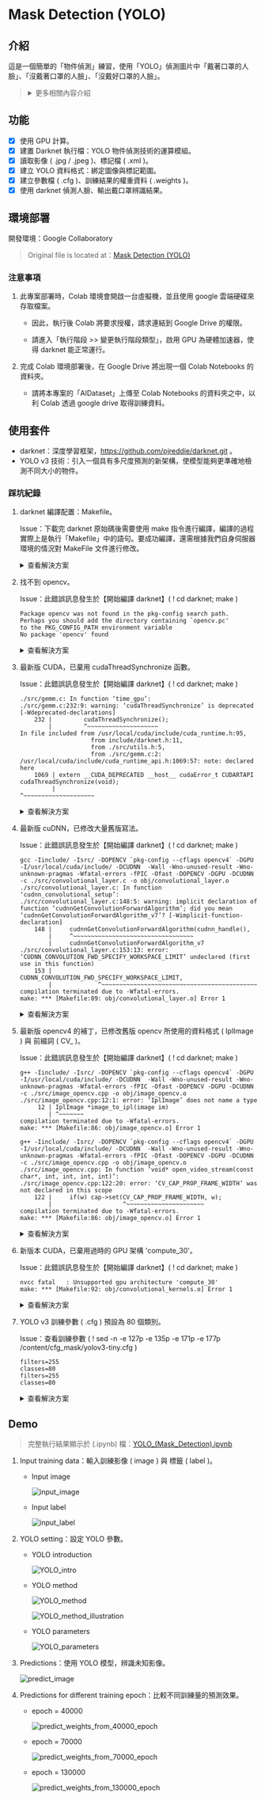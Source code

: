 # Mask Detection (YOLO)

## 介紹

這是一個簡單的「物件偵測」練習，使用「YOLO」偵測圖片中「戴著口罩的人臉」、「沒戴著口罩的人臉」、「沒戴好口罩的人臉」。

> <details>
> 
> <summary>更多相關內容介紹</summary>
> 
> <br>
> 
> > ### 物件偵測 與 影像辨識
> >
> > 物件偵測，除了要判斷影像中的所有物體各自屬於哪個類別之外，還要找出物體的位置。
> >
> > <details>
> >
> > <summary>更多詳細介紹</summary>
> > 
> > - CNN 對於物體的分類又快又好，但用 CNN 掃描，來辨識圖片中的各種物體的效率十分低下。
> > 
> >     - 最簡單的作法就是用 Sliding Windows 的概念，也就是用一個固定大小的框框，逐一的掃過整張圖片，每次框出來的圖像丟到 CNN 中去判斷類別。
> > 
> >     - 由於物體的大小是不可預知的，所以還要用不同大小的框框去偵測。
> >     
> >     - 表示我們對單一影像需要掃描非常多次，每掃一次都需要算一次 CNN，這會耗費大量的運算資源，而且速度很慢。
> > 
> > - YOLO 是一種用來辨識影像中物體的 AI 模型，讓電腦能夠快速地識別出一張圖片中的物體 + 它們的位置的技術。
> > 
> >     - 原本的物件偵測任務是利用「分類器」來進行，但 YOLO 將物件偵測視為一個「回歸 ( regression )」任務。
> > 
> >     - 從空間中分割出邊界框 ( Bounding Box ) 並且計算出類別「機率」。
> > 
> >     - 輸出包含 bounding box、confidence 及 class probability。
> > 
> > </details>
> 
> > ### YOLO
> > 
> > YOLO 的全名是 “You Only Look Once”，意思是電腦只需要看一眼圖片，就能完成物件的影像辨識和定位。
> > 
> > <details>
> >
> > <summary>更多詳細介紹</summary>
> >
> > - YOLO 物件偵測方式：
> > 
> >     將原圖拆成很多個 grid cell，然後在「每個 grid cell」進行「兩個 bounding box 的預測」和「屬於哪個類別的機率預測」，最後用閾值和 NMS ( Non-Maximum Suppression，非極大值抑制 ) 的方式得到結果。
> > 
> >     1. YOLO 會把原圖先平均分成 S×S 格。
> > 
> >         - 這邊假設原圖大小為 100 x 100，S 為 5，原圖就會被平均分成 5 × 5 的 grid cell ( 大小 = 20 × 20 )。
> > 
> >     2. 每個 grid cell 必須要負責預測「B 個 bounding boxes」和「屬於每個類別的機率」，每個 bounding box 會帶有 5 個預設值 ( x, y, w, h, and confidence )。
> > 
> >         - ( x, y ) 用來表示某一個物件在這個 grid cell 的中心座標，這個物件相對應的寬高分別為 w, h。
> >         
> >         - confidence 則是用來表示這個物件是否為一個物件的信心程度 ( confidence score )。
> > 
> >         - 參考資料：https://developer.aliyun.com/article/1309596
> > 
> >     3. 整體的概念就是如果要「被偵測的物件中心」落在哪一個 grid cell，那個 grid cell 就要負責偵測這個物件。
> >         
> >         - 如果物件在 grid cell 內，confidence score 就等於「預測的 bounding box」和「ground truth 事實」的 IOU ( intersection over union，重疊性 )。反之，如果在某個 grid cell 沒有任何物件，這時候 confidence score 就會是 0，
> > 
> > - YOLO 僅利用一個神經網路，進行一次 CNN 計算，來直接預測「邊界框」及「類別機率」。
> >     
> >     - 因為整個偵測過程只有使用單一個神經網路，因此可以視為是一個 End-to-End 的優化過程。
> > 
> >     - 這樣統一的架構，將物件定位和分類一起完成，執行速度十分快速，效率極高。
> > 
> > - YOLO 在邊界框預測上有很強的「空間限制」：每一個網格 ( grid ) 僅能生成預測「兩個」邊界框 ( Bounding Box )，並且只能有一個目標類別 ( class )。
> > 
> >     - 限制了 YOLO 對相鄰目標的預測。換句話說，YOLO 對於成群聚集 ( 密集 ) 的小物件 ( 例如鳥群、人群 ) 有預測上的困難。
> >     
> >     - YOLO 在精度上的缺失：雖然它可以快速識別影像中的目標，但很難精確定位某些目標，尤其是小物件。
> > 
> > - YOLO 是基於全域圖片進行推理，不像滑窗和 region proposal-base 演算法那樣只是基於感興趣區域做推理。
> > 
> >     - 由於 yolo 訓練和推理都是基於整張圖片，而 Fast R-CNN 是基於局部感興趣區域訓練，所以 Fast R-CNN 將背景誤認為目標的錯誤較多，yolo 的背景誤報相對地少了一半。
> > 
> >     - YOLO 對全域資訊有較好的效果 ( 大物件 / 離影像邊界很近的物件 )，但在小範圍 ( 小 / 密集 ) 的資訊上表現較差。
> > 
> > </details>
> 
> </details>

## 功能

- [x] 使用 GPU 計算。
- [x] 建置 Darknet 執行檔：YOLO 物件偵測技術的運算模組。
- [x] 讀取影像 ( .jpg / .jpeg )、標記檔 ( .xml )。
- [x] 建立 YOLO 資料格式：綁定圖像與標記範圍。
- [x] 建立參數檔 ( .cfg )、訓練結果的權重資料 ( .weights )。
- [x] 使用 darknet 偵測人臉、輸出戴口罩辨識結果。

## 環境部署

開發環境：Google Collaboratory

> Original file is located at：[Mask Detection (YOLO)](https://colab.research.google.com/drive/1Uz4uWqZA_iX05JBIcrV3KOCohoY_rfE2)

### 注意事項

1. 此專案部署時，Colab 環境會開啟一台虛擬機，並且使用 google 雲端硬碟來存取檔案。

    - 因此，執行後 Colab 將要求授權，請求連結到 Google Drive 的權限。
    
    - 請進入「執行階段 >> 變更執行階段類型」，啟用 GPU 為硬體加速器，使得 darknet 能正常運行。

2. 完成 Colab 環境部署後，在 Google Drive 將出現一個 Colab Notebooks 的資料夾。

    - 請將本專案的「AIDataset」上傳至 Colab Notebooks 的資料夾之中，以利 Colab 透過 google drive 取得訓練資料。

## 使用套件

- darknet：深度學習框架，https://github.com/pjreddie/darknet.git 。
- YOLO v3 技術：引入一個具有多尺度預測的新架構，使模型能夠更準確地檢測不同大小的物件。

### 踩坑紀錄

1. darknet 編譯配置：Makefile。
    
    Issue：下載完 darknet 原始碼後需要使用 make 指令進行編譯，編譯的過程實際上是執行「Makefile」中的語句。要成功編譯，還需根據我們自身伺服器環境的情況對 MakeFile 文件進行修改。
    
    <details>
    
    <summary>查看解決方案</summary>
    
    - Solve：修改 GPU, CUDNN, OpenCV 設定為 1，啟動調用。

        ```py
        ! sed -i "s/GPU=0/GPU=1/g" darknet/Makefile
        ! sed -i "s/CUDNN=0/CUDNN=1/g" darknet/Makefile
        ! sed -i "s/OPENCV=0/OPENCV=1/g" darknet/Makefile
        ```

    </details>

2. 找不到 opencv。

    Issue：此錯誤訊息發生於【開始編譯 darknet】( ! cd darknet; make )

    ```
    Package opencv was not found in the pkg-config search path.
    Perhaps you should add the directory containing `opencv.pc'
    to the PKG_CONFIG_PATH environment variable
    No package 'opencv' found
    ```
    
    <details>
    
    <summary>查看解決方案</summary>
    
    - Solve：修改 Makefile，將 opencv 改成 opencv4。

        ```py
        makefiletemp = open('darknet/Makefile','r+')
        list_of_lines = makefiletemp.readlines()

        list_of_lines[44] = "LDFLAGS+= `pkg-config --libs opencv4` -lstdc++" + "\n"
        list_of_lines[45] = "COMMON+= `pkg-config --cflags opencv4`" + "\n"

        makefiletemp = open('darknet/Makefile','w')
        makefiletemp.writelines(list_of_lines)
        makefiletemp.close()
        ```
    
    </details>

3. 最新版 CUDA，已棄用 cudaThreadSynchronize 函數。

    Issue：此錯誤訊息發生於【開始編譯 darknet】( ! cd darknet; make )

    ```
    ./src/gemm.c: In function ‘time_gpu’:
    ./src/gemm.c:232:9: warning: ‘cudaThreadSynchronize’ is deprecated [-Wdeprecated-declarations]
        232 |         cudaThreadSynchronize();
            |         ^~~~~~~~~~~~~~~~~~~~~
    In file included from /usr/local/cuda/include/cuda_runtime.h:95,
                        from include/darknet.h:11,
                        from ./src/utils.h:5,
                        from ./src/gemm.c:2:
    /usr/local/cuda/include/cuda_runtime_api.h:1069:57: note: declared here
        1069 | extern __CUDA_DEPRECATED __host__ cudaError_t CUDARTAPI cudaThreadSynchronize(void);
             |                                                         ^~~~~~~~~~~~~~~~~~~~~
    ```

    <details>
    
    <summary>查看解決方案</summary>

    - Solve：修改「darknet/src/gemm.c」的程式碼。

        - cuda 在 10.0 及之後的版本中刪除了 cudaThreadSynchronize 函數，改成使用另一個函數 cudaDeviceSynchronize。

        - 觀察報錯可知 error 出現在 gemm.c 的 232 行。

        ```py
        temp = open('darknet/src/gemm.c','r+')
        lines = temp.readlines()

        lines[231] = lines[231].replace('cudaThreadSynchronize', 'cudaDeviceSynchronize')

        temp = open('darknet/src/gemm.c','w')
        temp.writelines(lines)
        temp.close()
        ```

    </details>

4. 最新版 cuDNN，已修改大量舊版寫法。

    Issue：此錯誤訊息發生於【開始編譯 darknet】( ! cd darknet; make )

    ```
    gcc -Iinclude/ -Isrc/ -DOPENCV `pkg-config --cflags opencv4` -DGPU -I/usr/local/cuda/include/ -DCUDNN  -Wall -Wno-unused-result -Wno-unknown-pragmas -Wfatal-errors -fPIC -Ofast -DOPENCV -DGPU -DCUDNN -c ./src/convolutional_layer.c -o obj/convolutional_layer.o
    ./src/convolutional_layer.c: In function ‘cudnn_convolutional_setup’:
    ./src/convolutional_layer.c:148:5: warning: implicit declaration of function ‘cudnnGetConvolutionForwardAlgorithm’; did you mean ‘cudnnGetConvolutionForwardAlgorithm_v7’? [-Wimplicit-function-declaration]
        148 |     cudnnGetConvolutionForwardAlgorithm(cudnn_handle(),
            |     ^~~~~~~~~~~~~~~~~~~~~~~~~~~~~~~~~~~
            |     cudnnGetConvolutionForwardAlgorithm_v7
    ./src/convolutional_layer.c:153:13: error: ‘CUDNN_CONVOLUTION_FWD_SPECIFY_WORKSPACE_LIMIT’ undeclared (first use in this function)
        153 |             CUDNN_CONVOLUTION_FWD_SPECIFY_WORKSPACE_LIMIT,
            |             ^~~~~~~~~~~~~~~~~~~~~~~~~~~~~~~~~~~~~~~~~~~~~
    compilation terminated due to -Wfatal-errors.
    make: *** [Makefile:89: obj/convolutional_layer.o] Error 1
    ```
    
    <details>
    
    <summary>查看解決方案</summary>

    - Solve：修改「darknet/src/convolutional_layer.c」的程式碼。

        - cudnn 在 8.x 及之後的版本，已修改大量 cudnn7.x 的寫法。
    
        - 例如：對於原生於 cudnn7.x 的 darknet，新版本 cudnn8.x 已移除 CUDNN_CONVOLUTION_FWD_SPECIFY_WORKSPACE_LIMIT 相關定義。

        - 修改 convolutional_layer.c，增加針對 CUDNN_MAJOR>=8 的處理。

        ```py
        temp = open('darknet/src/convolutional_layer.c','r+')
        lines = temp.readlines()

        new_code =  """
            #if CUDNN_MAJOR >= 8
            int returnedAlgoCount;
            cudnnConvolutionFwdAlgoPerf_t		fw_results[ 2 * CUDNN_CONVOLUTION_FWD_ALGO_COUNT ];
            cudnnConvolutionBwdDataAlgoPerf_t	bd_results[ 2 * CUDNN_CONVOLUTION_BWD_DATA_ALGO_COUNT ];
            cudnnConvolutionBwdFilterAlgoPerf_t	bf_results[ 2 * CUDNN_CONVOLUTION_BWD_FILTER_ALGO_COUNT ];

            cudnnFindConvolutionForwardAlgorithm(cudnn_handle(),
                    l->srcTensorDesc,
                    l->weightDesc,
                    l->convDesc,
                    l->dstTensorDesc,
                    CUDNN_CONVOLUTION_FWD_ALGO_COUNT,
                    &returnedAlgoCount,
                fw_results);

            for(int algoIndex = 0; algoIndex < returnedAlgoCount; ++algoIndex){
                #if PRINT_CUDNN_ALGO > 0
                printf("^^^^ %s for Algo %d: %f time requiring %llu memory\\n",
                    cudnnGetErrorString(fw_results[algoIndex].status),
                    fw_results[algoIndex].algo, fw_results[algoIndex].time,
                    (unsigned long long)fw_results[algoIndex].memory
                );
                #endif
                if( fw_results[algoIndex].memory < MEMORY_LIMIT){
                    l->fw_algo = fw_results[algoIndex].algo;
                    break;
                }
            }

            cudnnFindConvolutionBackwardDataAlgorithm(cudnn_handle(),
                    l->weightDesc,
                    l->ddstTensorDesc,
                    l->convDesc,
                    l->dsrcTensorDesc,
                    CUDNN_CONVOLUTION_BWD_DATA_ALGO_COUNT,
                    &returnedAlgoCount,
                bd_results);

            for(int algoIndex = 0; algoIndex < returnedAlgoCount; ++algoIndex){
                #if PRINT_CUDNN_ALGO > 0
                printf("^^^^ %s for Algo %d: %f time requiring %llu memory\\n",
                    cudnnGetErrorString(bd_results[algoIndex].status),
                    bd_results[algoIndex].algo, bd_results[algoIndex].time,
                    (unsigned long long)bd_results[algoIndex].memory
                );
                #endif
                if( bd_results[algoIndex].memory < MEMORY_LIMIT){
                    l->bd_algo = bd_results[algoIndex].algo;
                    break;
                }
            }

            cudnnFindConvolutionBackwardFilterAlgorithm(cudnn_handle(),
                    l->srcTensorDesc,
                    l->ddstTensorDesc,
                    l->convDesc,
                    l->dweightDesc,
                    CUDNN_CONVOLUTION_BWD_FILTER_ALGO_COUNT,
                    &returnedAlgoCount,
                bf_results);

            for(int algoIndex = 0; algoIndex < returnedAlgoCount; ++algoIndex){
                #if PRINT_CUDNN_ALGO > 0
                printf("^^^^ %s for Algo %d: %f time requiring %llu memory\\n",
                    cudnnGetErrorString(bf_results[algoIndex].status),
                    bf_results[algoIndex].algo, bf_results[algoIndex].time,
                    (unsigned long long)bf_results[algoIndex].memory
                );
                #endif
                if( bf_results[algoIndex].memory < MEMORY_LIMIT){
                    l->bf_algo = bf_results[algoIndex].algo;
                    break;
                }
            }
            #else \n"""

        lines.insert(171, "\n   #endif \n\n")

        lines.insert(146, new_code)
        
        define_code = """
        #define PRINT_CUDNN_ALGO 0
        #define MEMORY_LIMIT 2000000000
        """

        lines.insert(10, define_code)

        temp = open('darknet/src/convolutional_layer.c','w')
        temp.writelines(lines)
        temp.close()
        ```

    </details>

5. 最新版 opencv4 的補丁，已修改舊版 opencv 所使用的資料格式 ( IplImage ) 與 前綴詞 ( CV_ )。

    Issue：此錯誤訊息發生於【開始編譯 darknet】( ! cd darknet; make )

    ```
    g++ -Iinclude/ -Isrc/ -DOPENCV `pkg-config --cflags opencv4` -DGPU -I/usr/local/cuda/include/ -DCUDNN  -Wall -Wno-unused-result -Wno-unknown-pragmas -Wfatal-errors -fPIC -Ofast -DOPENCV -DGPU -DCUDNN -c ./src/image_opencv.cpp -o obj/image_opencv.o
    ./src/image_opencv.cpp:12:1: error: ‘IplImage’ does not name a type
         12 | IplImage *image_to_ipl(image im)
            | ^~~~~~~~
    compilation terminated due to -Wfatal-errors.
    make: *** [Makefile:86: obj/image_opencv.o] Error 1
    ```

    ```
    g++ -Iinclude/ -Isrc/ -DOPENCV `pkg-config --cflags opencv4` -DGPU -I/usr/local/cuda/include/ -DCUDNN  -Wall -Wno-unused-result -Wno-unknown-pragmas -Wfatal-errors -fPIC -Ofast -DOPENCV -DGPU -DCUDNN -c ./src/image_opencv.cpp -o obj/image_opencv.o
    ./src/image_opencv.cpp: In function ‘void* open_video_stream(const char*, int, int, int, int)’:
    ./src/image_opencv.cpp:122:20: error: ‘CV_CAP_PROP_FRAME_WIDTH’ was not declared in this scope
        122 |     if(w) cap->set(CV_CAP_PROP_FRAME_WIDTH, w);
            |                    ^~~~~~~~~~~~~~~~~~~~~~~
    compilation terminated due to -Wfatal-errors.
    make: *** [Makefile:86: obj/image_opencv.o] Error 1
    ```

    <details>
    
    <summary>查看解決方案</summary>

    - Solve：修改「darknet/src/image_opencv.cpp」的程式碼。

        - 刪除 IplImage 轉換函數，直接將影像與 Mat 相互轉換。
        
        - Capture ( 擷取 ) 屬性，不再以 CV_ 開頭，因此需要從所有屬性 ( properties ) 中刪除該相關前綴，都以 CAP_PROP_ 開頭。

        ```py
        temp = open('darknet/src/image_opencv.cpp','r+')
        lines = temp.readlines()

        # 注意：須避免下方 modify_code 的 CV_8UC 被置換掉。
        for i in range(len(lines)):
            lines[i] = lines[i].replace("CV_","")

        lines[10] = "/* \n"
        lines[67] = "*/ \n"

        modify_code = """

        Mat image_to_mat(image im)
        {
            image copy = copy_image(im);
            constrain_image(copy);
            if(im.c == 3) rgbgr_image(copy);

            Mat m(cv::Size(im.w,im.h), CV_8UC(im.c));
            int x,y,c;

            int step = m.step;
            for(y = 0; y < im.h; ++y){
                for(x = 0; x < im.w; ++x){
                    for(c= 0; c < im.c; ++c){
                        float val = im.data[c*im.h*im.w + y*im.w + x];
                        m.data[y*step + x*im.c + c] = (unsigned char)(val*255);
                    }
                }
            }

            free_image(copy);
            return m;
        }

        image mat_to_image(Mat m)
        {

            int h = m.rows;
            int w = m.cols;
            int c = m.channels();
            image im = make_image(w, h, c);
            unsigned char *data = (unsigned char *)m.data;
            int step = m.step;
            int i, j, k;

            for(i = 0; i < h; ++i){
                for(k= 0; k < c; ++k){
                    for(j = 0; j < w; ++j){
                        im.data[k*w*h + i*w + j] = data[i*step + j*c + k]/255.;
                    }
                }
            }
            rgbgr_image(im);
            return im;
        }
        \n"""

        lines.insert(68, modify_code)

        temp = open('darknet/src/image_opencv.cpp','w')
        temp.writelines(lines)
        temp.close()
        ```

    </details>

6. 新版本 CUDA，已棄用過時的 GPU 架構 'compute_30'。

    Issue：此錯誤訊息發生於【開始編譯 darknet】( ! cd darknet; make )

    ```
    nvcc fatal   : Unsupported gpu architecture 'compute_30'
    make: *** [Makefile:92: obj/convolutional_kernels.o] Error 1
    ```

    <details>
    
    <summary>查看解決方案</summary>

    - Solve：修改 Makefile。
        
        - 註解 【ARCH= -gencode arch=compute_30,code=sm_30 \】。
        
        - 下一行順延補上 【ARCH= 】。

        ```py
        makefiletemp = open('darknet/Makefile','r+')
        list_of_lines = makefiletemp.readlines()

        list_of_lines[6] = "# " + list_of_lines[6]
        list_of_lines[7] = "ARCH= " + list_of_lines[7].strip() + "\n"

        makefiletemp = open('darknet/Makefile','w')
        makefiletemp.writelines(list_of_lines)
        makefiletemp.close()
        ```

    </details>

7. YOLO v3 訓練參數 ( .cfg ) 預設為 80 個類別。
    
    Issue：查看訓練參數 ( ! sed -n -e 127p -e 135p -e 171p -e 177p /content/cfg_mask/yolov3-tiny.cfg )
    
    ```
    filters=255
    classes=80
    filters=255
    classes=80
    ```
    
    <details>
    
    <summary>查看解決方案</summary>

    - Solve：修改「yolov3-tiny.cfg」。

        - YOLOV3 偵測的濾鏡【 filter = ( C + 5 ) * B 】。
        
            > C 是 class 類別數量；B 是每個 Feature Map 可以偵測的 Bounding Box 數量；
            > 5 代表的是此 Bounding Box 的網格特徵 ( x, y, w, h, confidence score )。

        - 原本設定 80 個 class：filter = ( 80 + 5 ) * 3 = 255。
        
        - 調整成，3 個 class：filter = ( 3 + 5 ) * 3 = 24。
            
            > good：有戴口罩；bad：沒戴口罩；none：沒戴好口罩
    
        ```py
        # line 127: filters
        ! sed -i '127s/255/24/' /content/cfg_mask/yolov3-tiny.cfg

        # line 135: classes
        ! sed -i '135s/80/3/' /content/cfg_mask/yolov3-tiny.cfg

        # line 171: filters
        ! sed -i '171s/255/24/' /content/cfg_mask/yolov3-tiny.cfg

        # line 177: classes
        ! sed -i '177s/80/3/' /content/cfg_mask/yolov3-tiny.cfg
        ```

    </details>

## Demo

> 完整執行結果顯示於 (.ipynb) 檔：[YOLO_(Mask_Detection).ipynb](YOLO_(Mask_Detection).ipynb)

1. Input training data：輸入訓練影像 ( image ) 與 標籤 ( label )。

    - Input image
    
        ![input_image](./assets/images/1.%20input_image.JPG)
    
    - Input label
    
        ![input_label](./assets/images/1.%20input_label.JPG)

2. YOLO setting：設定 YOLO 參數。

    - YOLO introduction

        ![YOLO_intro](./assets/images/2-1.%20YOLO_intro.JPG)
    
    - YOLO method
        
        ![YOLO_method](./assets/images/2-2.%20YOLO_method.JPG)
        
        ![YOLO_method_illustration](./assets/images/2-3.%20YOLO_method_illustration.JPG)
    
    - YOLO parameters
    
        ![YOLO_parameters](./assets/images/2-4.%20YOLO_parameters.JPG)

3. Predictions：使用 YOLO 模型，辨識未知影像。

    ![predict_image](./assets/images/3.%20predict_image.JPG)

4. Predictions for different training epoch：比較不同訓練量的預測效果。

    - epoch = 40000
        
        ![predict_weights_from_40000_epoch](./assets/images/4.%20predict_weights_from_40000_epoch.JPG)

    - epoch = 70000
        
        ![predict_weights_from_70000_epoch](./assets/images/4.%20predict_weights_from_70000_epoch.JPG)

    - epoch = 130000
        
        ![predict_weights_from_130000_epoch](./assets/images/4.%20predict_weights_from_130000_epoch.JPG)

